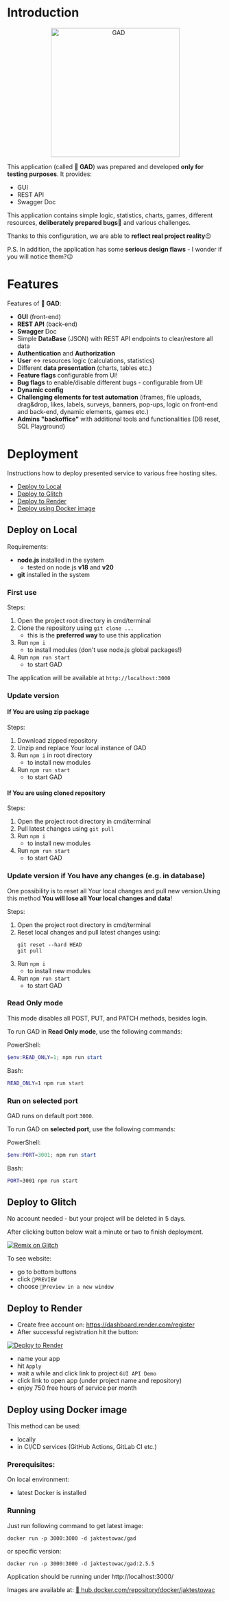 # Introduction

<p align="center">
  <img src="https://github.com/jaktestowac/gad-gui-api-demo/assets/72373858/eadec2e8-229c-414f-81da-9ec4601b0972" alt="GAD" width="300" height="300">
</p>

This application (called **🦎 GAD**) was prepared and developed **only for testing purposes**. It provides:

- GUI
- REST API
- Swagger Doc

This application contains simple logic, statistics, charts, games, different resources, **deliberately prepared bugs**🐛 and various challenges.

Thanks to this configuration, we are able to **reflect real project reality**😉

P.S. In addition, the application has some **serious design flaws** - I wonder if you will notice them?😉

# Features

Features of **🦎 GAD**:

- **GUI** (front-end)
- **REST API** (back-end)
- **Swagger** Doc
- Simple **DataBase** (JSON) with REST API endpoints to clear/restore all data
- **Authentication** and **Authorization**
- **User** <-> resources logic (calculations, statistics)
- Different **data presentation** (charts, tables etc.)
- **Feature flags** configurable from UI!
- **Bug flags** to enable/disable different bugs - configurable from UI!
- **Dynamic config**
- **Challenging elements for test automation** (iframes, file uploads, drag&drop, likes, labels, surveys, banners, pop-ups, logic on front-end and back-end, dynamic elements, games etc.)
- **Admins "backoffice"** with additional tools and functionalities (DB reset, SQL Playground)

# Deployment

Instructions how to deploy presented service to various free hosting sites.

- [Deploy to Local](#deploy-to-local)
- [Deploy to Glitch](#deploy-to-glitch)
- [Deploy to Render](#deploy-to-render)
- [Deploy using Docker image](#deploy-using-docker-image)

## Deploy on **Local**

Requirements:

- **node.js** installed in the system
  - tested on node.js **v18** and **v20**
- **git** installed in the system

### First use

Steps:

1. Open the project root directory in cmd/terminal
1. Clone the repository using `git clone ...`
   - this is the **preferred way** to use this application
1. Run `npm i`
   - to install modules (don't use node.js global packages!)
1. Run `npm run start`
   - to start GAD

The application will be available at `http://localhost:3000`

### Update version

#### If You are using zip package

Steps:

1. Download zipped repository
1. Unzip and replace Your local instance of GAD
1. Run `npm i` in root directory
   - to install new modules
1. Run `npm run start`
   - to start GAD

#### If You are using cloned repository

Steps:

1. Open the project root directory in cmd/terminal
1. Pull latest changes using `git pull`
1. Run `npm i`
   - to install new modules
1. Run `npm run start`
   - to start GAD

### Update version if You have any changes (e.g. in database)

One possibility is to reset all Your local changes and pull new version.Using this method **You will lose all Your local changes and data**!

Steps:

1. Open the project root directory in cmd/terminal
1. Reset local changes and pull latest changes using:
   ```
   git reset --hard HEAD
   git pull
   ```
1. Run `npm i`
   - to install new modules
1. Run `npm run start`
   - to start GAD

### Read Only mode

This mode disables all POST, PUT, and PATCH methods, besides login.

To run GAD in **Read Only mode**, use the following commands:

PowerShell:

```PowerShell
$env:READ_ONLY=1; npm run start
```

Bash:

```Bash
READ_ONLY=1 npm run start
```

### Run on selected port

GAD runs on default port `3000`.

To run GAD on **selected port**, use the following commands:

PowerShell:

```PowerShell
$env:PORT=3001; npm run start
```

Bash:

```Bash
PORT=3001 npm run start
```

## Deploy to **Glitch**

No account needed - but your project will be deleted in 5 days.

After clicking button below wait a minute or two to finish deployment.

[![Remix on Glitch](https://cdn.glitch.me/2703baf2-b643-4da7-ab91-7ee2a2d00b5b%2Fremix-button-v2.svg)](https://glitch.com/edit/#!/import/github/jaktestowac/gad-gui-api-demo)

To see website:

- go to bottom buttons
- click `🔎PREVIEW`
- choose `👯Preview in a new window`

## Deploy to **Render**

- Create free account on: https://dashboard.render.com/register
- After successful registration hit the button:

[![Deploy to Render](https://render.com/images/deploy-to-render-button.svg)](https://render.com/deploy?repo=https://github.com/jaktestowac/gad-gui-api-demo)

- name your app
- hit `Apply`
- wait a while and click link to project `GUI API Demo`
- click link to open app (under project name and repository)
- enjoy 750 free hours of service per month

## Deploy using Docker image

This method can be used:

- locally
- in CI/CD services (GitHub Actions, GitLab CI etc.)

### Prerequisites:

On local environment:

- latest Docker is installed

### Running

Just run following command to get latest image:

```
docker run -p 3000:3000 -d jaktestowac/gad
```

or specific version:

```
docker run -p 3000:3000 -d jaktestowac/gad:2.5.5
```

Application should be running under http://localhost:3000/

Images are available at:
[🐋 hub.docker.com/repository/docker/jaktestowac](https://hub.docker.com/repository/docker/jaktestowac/gad/general)
